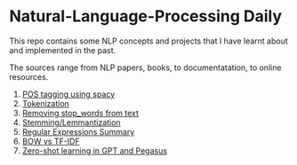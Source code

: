# Natural-Language-Processing Daily

This repo contains some NLP concepts and projects that I have learnt about and implemented in the past.

The sources range from NLP papers, books, to documentatation, to online resources.

1. [POS tagging using spacy](https://github.com/KevinLolochum/Natural-Language-Processing/blob/main/POS_tagging_using_spacy.ipynb)
2. [Tokenization](https://github.com/KevinLolochum/Natural-Language-Processing-Daily/blob/main/Sentence_tokenization_in_spacy_and_NLTK.ipynb)
3. [Removing stop_words from text](https://github.com/KevinLolochum/Natural-Language-Processing-Daily/blob/main/Removing_stop_words.ipynb)
4. [Stemming/Lemmantization](https://github.com/KevinLolochum/Natural-Language-Processing-Daily/blob/main/Lemmatisation_of_text.ipynb)
5. [Regular Expressions Summary](https://github.com/KevinLolochum/Natural-Language-Processing-Daily/blob/main/Regex.ipynb)
6. [BOW vs TF-IDF](https://github.com/KevinLolochum/Natural-Language-Processing-Daily/blob/main/BOW_vs_TF_IDF.ipynb)
7. [Zero-shot learning in GPT and Pegasus](https://github.com/KevinLolochum/Natural-Language-Processing-Daily/blob/main/Zero_shot_learning_in_GPT_and_Pegasus.ipynb)
